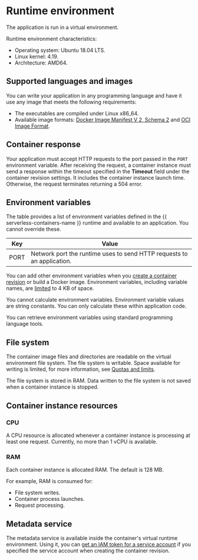 # Runtime environment

The application is run in a virtual environment.

Runtime environment characteristics:

* Operating system: Ubuntu 18.04 LTS.
* Linux kernel: 4.19.
* Architecture: AMD64.

## Supported languages and images

You can write your application in any programming language and have it use any image that meets the following requirements:

* The executables are compiled under Linux x86_64.
* Available image formats: [Docker Image Manifest V 2, Schema 2](https://docs.docker.com/registry/spec/manifest-v2-2/) and [OCI Image Format](https://github.com/opencontainers/image-spec).

## Container response

Your application must accept HTTP requests to the port passed in the `PORT` environment variable. After receiving the request, a container instance must send a response within the timeout specified in the **Timeout** field under the container revision settings. It includes the container instance launch time. Otherwise, the request terminates returning a 504 error.

## Environment variables

The table provides a list of environment variables defined in the {{ serverless-containers-name }} runtime and available to an application. You cannot override these.

| Key | Value |
| ---- | ---- |
| PORT | Network port the runtime uses to send HTTP requests to an application. |

You can add other environment variables when you [create a container revision](../operations/manage-revision.md#create) or build a Docker image. Environment variables, including variable names, are [limited](./limits.md#serverless-containers-limits) to 4 KB of space.

You cannot calculate environment variables. Environment variable values are string constants. You can only calculate these within application code.

You can retrieve environment variables using standard programming language tools.

## File system

The container image files and directories are readable on the virtual environment file system. The file system is writable. Space available for writing is limited, for more information, see [Quotas and limits](./limits.md).

The file system is stored in RAM. Data written to the file system is not saved when a container instance is stopped.

## Container instance resources

### CPU

A CPU resource is allocated whenever a container instance is processing at least one request. Currently, no more than 1 vCPU is available.

### RAM

Each container instance is allocated RAM. The default is 128 MB.

For example, RAM is consumed for:

* File system writes.
* Container process launches.
* Request processing.

## Metadata service

The metadata service is available inside the container's virtual runtime environment. Using it, you can [get an IAM token for a service account](../operations/sa.md) if you specified the service account when creating the container revision.
